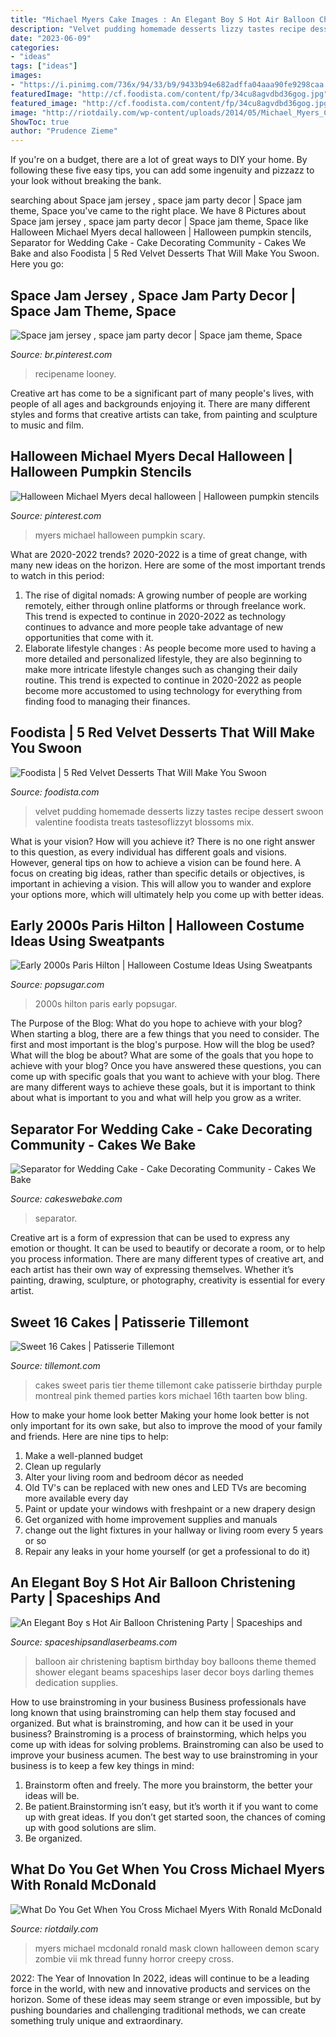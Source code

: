 ```yaml
---
title: "Michael Myers Cake Images : An Elegant Boy S Hot Air Balloon Christening Party"
description: "Velvet pudding homemade desserts lizzy tastes recipe dessert swoon valentine foodista treats tastesoflizzyt blossoms mix"
date: "2023-06-09"
categories:
- "ideas"
tags: ["ideas"]
images:
- "https://i.pinimg.com/736x/94/33/b9/9433b94e682adffa04aaa90fe9298caa.jpg"
featuredImage: "http://cf.foodista.com/content/fp/34cu8agvdbd36gog.jpg"
featured_image: "http://cf.foodista.com/content/fp/34cu8agvdbd36gog.jpg"
image: "http://riotdaily.com/wp-content/uploads/2014/05/Michael_Myers_Clown3.jpg"
ShowToc: true
author: "Prudence Zieme"
---
```



If you're on a budget, there are a lot of great ways to DIY your home. By following these five easy tips, you can add some ingenuity and pizzazz to your look without breaking the bank.

	

		
searching about Space jam jersey , space jam party decor | Space jam theme, Space you've came to the right place. We have 8 Pictures about Space jam jersey , space jam party decor | Space jam theme, Space like Halloween Michael Myers decal halloween | Halloween pumpkin stencils, Separator for Wedding Cake - Cake Decorating Community - Cakes We Bake and also Foodista | 5 Red Velvet Desserts That Will Make You Swoon. Here you go:
		
    
## Space Jam Jersey , Space Jam Party Decor | Space Jam Theme, Space

<img loading=lazy src="https://i.pinimg.com/736x/c2/52/0f/c2520fd62ded1938e5450fc7d78b44c8.jpg" onerror="this.onerror=null;this.src='https://tse3.mm.bing.net/th?id=OIP.pdrpJl6xDl53FOIdrR9WvwHaLF&amp;pid=15.1';" alt="Space jam jersey , space jam party decor | Space jam theme, Space">

_Source: br.pinterest.com_

>recipename looney. 

	

Creative art has come to be a significant part of many people's lives, with people of all ages and backgrounds enjoying it. There are many different styles and forms that creative artists can take, from painting and sculpture to music and film.

    
## Halloween Michael Myers Decal Halloween | Halloween Pumpkin Stencils

<img loading=lazy src="https://i.pinimg.com/736x/94/33/b9/9433b94e682adffa04aaa90fe9298caa.jpg" onerror="this.onerror=null;this.src='https://tse4.mm.bing.net/th?id=OIP.KC1nvorBjIwuSoWtp_7ylQAAAA&amp;pid=15.1';" alt="Halloween Michael Myers decal halloween | Halloween pumpkin stencils">

_Source: pinterest.com_

>myers michael halloween pumpkin scary. 

	

What are 2020-2022 trends?
2020-2022 is a time of great change, with many new ideas on the horizon. Here are some of the most important trends to watch in this period: 
1. The rise of digital nomads: A growing number of people are working remotely, either through online platforms or through freelance work. This trend is expected to continue in 2020-2022 as technology continues to advance and more people take advantage of new opportunities that come with it. 
2. Elaborate lifestyle changes : As people become more used to having a more detailed and personalized lifestyle, they are also beginning to make more intricate lifestyle changes such as changing their daily routine. This trend is expected to continue in 2020-2022 as people become more accustomed to using technology for everything from finding food to managing their finances. 

    
## Foodista | 5 Red Velvet Desserts That Will Make You Swoon

<img loading=lazy src="http://cf.foodista.com/content/fp/34cu8agvdbd36gog.jpg" onerror="this.onerror=null;this.src='https://tse4.mm.bing.net/th?id=OIP.K5bslS0ENYcAgcY_6Nxu9QHaLH&amp;pid=15.1';" alt="Foodista | 5 Red Velvet Desserts That Will Make You Swoon">

_Source: foodista.com_

>velvet pudding homemade desserts lizzy tastes recipe dessert swoon valentine foodista treats tastesoflizzyt blossoms mix. 

	

What is your vision? How will you achieve it?
There is no one right answer to this question, as every individual has different goals and visions. However, general tips on how to achieve a vision can be found here. A focus on creating big ideas, rather than specific details or objectives, is important in achieving a vision. This will allow you to wander and explore your options more, which will ultimately help you come up with better ideas.

    
## Early 2000s Paris Hilton | Halloween Costume Ideas Using Sweatpants

<img loading=lazy src="https://media1.popsugar-assets.com/files/thumbor/G0NldHf8RCiimTVqUrbUREgikFE/fit-in/728xorig/filters:format_auto-!!-:strip_icc-!!-/2020/08/28/765/n/1922564/9b5eedf511a1ad2a_GettyImages-109529399/i/Early-2000s-Paris-Hilton.jpg" onerror="this.onerror=null;this.src='https://tse1.mm.bing.net/th?id=OIP.slZkDyOIMcX7T5kcHfSu_AHaLS&amp;pid=15.1';" alt="Early 2000s Paris Hilton | Halloween Costume Ideas Using Sweatpants">

_Source: popsugar.com_

>2000s hilton paris early popsugar. 

	

The Purpose of the Blog: What do you hope to achieve with your blog?
When starting a blog, there are a few things that you need to consider. The first and most important is the blog's purpose. How will the blog be used? What will the blog be about? What are some of the goals that you hope to achieve with your blog? Once you have answered these questions, you can come up with specific goals that you want to achieve with your blog. There are many different ways to achieve these goals, but it is important to think about what is important to you and what will help you grow as a writer.

    
## Separator For Wedding Cake - Cake Decorating Community - Cakes We Bake

<img loading=lazy src="http://storage.ning.com/topology/rest/1.0/file/get/2656227405?profile=original" onerror="this.onerror=null;this.src='https://tse2.mm.bing.net/th?id=OIP._vmZ0_y7EwUuw9TuNQ2PPgAAAA&amp;pid=15.1';" alt="Separator for Wedding Cake - Cake Decorating Community - Cakes We Bake">

_Source: cakeswebake.com_

>separator. 

	

Creative art is a form of expression that can be used to express any emotion or thought. It can be used to beautify or decorate a room, or to help you process information. There are many different types of creative art, and each artist has their own way of expressing themselves. Whether it’s painting, drawing, sculpture, or photography, creativity is essential for every artist.

    
## Sweet 16 Cakes | Patisserie Tillemont

<img loading=lazy src="https://www.tillemont.com/wp-content/uploads/photo-gallery-plugin/photo-gallery/import/sweet_16_cakes-paris_theme.jpg" onerror="this.onerror=null;this.src='https://tse4.mm.bing.net/th?id=OIP.4J3DaXkU2rifEpJ0jI8ubAHaJK&amp;pid=15.1';" alt="Sweet 16 Cakes | Patisserie Tillemont">

_Source: tillemont.com_

>cakes sweet paris tier theme tillemont cake patisserie birthday purple montreal pink themed parties kors michael 16th taarten bow bling. 

	

How to make your home look better
Making your home look better is not only important for its own sake, but also to improve the mood of your family and friends. Here are nine tips to help: 
1. Make a well-planned budget
2. Clean up regularly
3. Alter your living room and bedroom décor as needed
4. Old TV's can be replaced with new ones and LED TVs are becoming more available every day 
5. Paint or update your windows with freshpaint or a new drapery design 
6. Get organized with home improvement supplies and manuals 
7. change out the light fixtures in your hallway or living room every 5 years or so 
8. Repair any leaks in your home yourself (or get a professional to do it) 

    
## An Elegant Boy S Hot Air Balloon Christening Party | Spaceships And

<img loading=lazy src="http://spaceshipsandlaserbeams.com/wp-content/uploads/2015/09/hot-air-balloon-baptism-birthday-party-ideas.jpg" onerror="this.onerror=null;this.src='https://tse3.mm.bing.net/th?id=OIP.NySdEvvy0tkptB6nB7vZpQHaLH&amp;pid=15.1';" alt="An Elegant Boy s Hot Air Balloon Christening Party | Spaceships and">

_Source: spaceshipsandlaserbeams.com_

>balloon air christening baptism birthday boy balloons theme themed shower elegant beams spaceships laser decor boys darling themes dedication supplies. 

	

How to use brainstroming in your business
Business professionals have long known that using brainstroming can help them stay focused and organized. But what is brainstroming, and how can it be used in your business? Brainstroming is a process of brainstorming, which helps you come up with ideas for solving problems. Brainstroming can also be used to improve your business acumen. 
The best way to use brainstroming in your business is to keep a few key things in mind: 
1) Brainstorm often and freely. The more you brainstorm, the better your ideas will be. 
2) Be patient.Brainstorming isn’t easy, but it’s worth it if you want to come up with great ideas. If you don’t get started soon, the chances of coming up with good solutions are slim. 
3) Be organized.

    
## What Do You Get When You Cross Michael Myers With Ronald McDonald

<img loading=lazy src="http://riotdaily.com/wp-content/uploads/2014/05/Michael_Myers_Clown3.jpg" onerror="this.onerror=null;this.src='https://tse4.mm.bing.net/th?id=OIP.orrCbF13kgBuLidM_glRdwHaKX&amp;pid=15.1';" alt="What Do You Get When You Cross Michael Myers With Ronald McDonald">

_Source: riotdaily.com_

>myers michael mcdonald ronald mask clown halloween demon scary zombie vii mk thread funny horror creepy cross. 

	

2022: The Year of Innovation
In 2022, ideas will continue to be a leading force in the world, with new and innovative products and services on the horizon. Some of these ideas may seem strange or even impossible, but by pushing boundaries and challenging traditional methods, we can create something truly unique and extraordinary.


